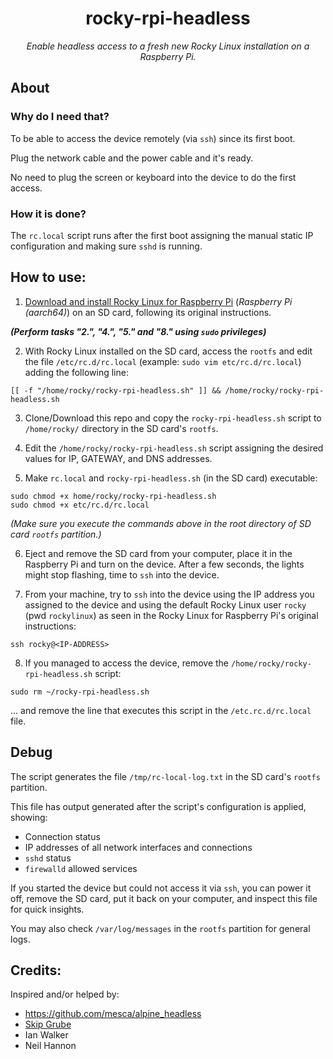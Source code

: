 <h1 align="center">rocky-rpi-headless</h1>

*<p align="center">Enable headless access to a fresh new Rocky Linux installation on a Raspberry Pi.</p>*

## About

### Why do I need that?

To be able to access the device remotely (via `ssh`) since its first boot.

Plug the network cable and the power cable and it's ready.

No need to plug the screen or keyboard into the device to do the first access.

### How it is done? 

The `rc.local` script runs after the first boot assigning the manual static IP configuration and making sure `sshd` is running.

## How to use:

1. [Download and install Rocky Linux for Raspberry Pi](https://rockylinux.org/alternative-images) (_Raspberry Pi (aarch64)_) on an SD card, following its original instructions.

***(Perform tasks "2.", "4.", "5." and "8."  using `sudo` privileges)***

2. With Rocky Linux installed on the SD card, access the `rootfs` and edit the file `/etc/rc.d/rc.local` (example: `sudo vim etc/rc.d/rc.local`) adding the following line:

```
[[ -f "/home/rocky/rocky-rpi-headless.sh" ]] && /home/rocky/rocky-rpi-headless.sh
```

3. Clone/Download this repo and copy the `rocky-rpi-headless.sh` script to `/home/rocky/` directory in the SD card's `rootfs`.

4. Edit the `/home/rocky/rocky-rpi-headless.sh` script assigning the desired values for IP, GATEWAY, and DNS addresses. 

5. Make `rc.local` and `rocky-rpi-headless.sh` (in the SD card) executable:
```
sudo chmod +x home/rocky/rocky-rpi-headless.sh
sudo chmod +x etc/rc.d/rc.local
```
_(Make sure you execute the commands above in the root directory of SD card `rootfs` partition.)_

6. Eject and remove the SD card from your computer, place it in the Raspberry Pi and turn on the device. After a few seconds, the lights might stop flashing, time to `ssh` into the device.

7. From your machine, try to `ssh` into the device using the IP address you assigned to the device and using the default Rocky Linux user `rocky` (pwd `rockylinux`) as seen in the Rocky Linux for Raspberry Pi's original instructions:

`ssh rocky@<IP-ADDRESS>`

8. If you managed to access the device, remove the `/home/rocky/rocky-rpi-headless.sh` script:

```
sudo rm ~/rocky-rpi-headless.sh
```
... and remove the line that executes this script in the `/etc.rc.d/rc.local` file.

## Debug

The script generates the file `/tmp/rc-local-log.txt` in the SD card's `rootfs` partition.

This file has output generated after the script's configuration is applied, showing:

- Connection status
- IP addresses of all network interfaces and connections
- `sshd` status
- `firewalld` allowed services

If you started the device but could not access it via `ssh`, you can power it off, remove the SD card, put it back on your computer, and inspect this file for quick insights.

You may also check `/var/log/messages` in the `rootfs` partition for general logs.

## Credits:

Inspired and/or helped by:

- https://github.com/mesca/alpine_headless
- [Skip Grube](https://git.rockylinux.org/skip)
- Ian Walker
- Neil Hannon
